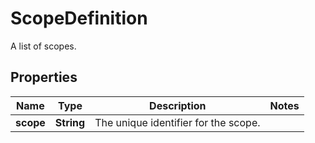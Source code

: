 

# ScopeDefinition

A list of scopes.
## Properties

Name | Type | Description | Notes
------------ | ------------- | ------------- | -------------
**scope** | **String** | The unique identifier for the scope. | 




